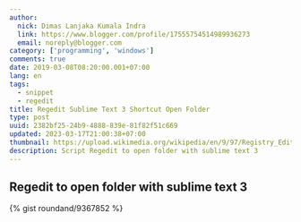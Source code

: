 ```yaml
---
author:
  nick: Dimas Lanjaka Kumala Indra
  link: https://www.blogger.com/profile/17555754514989936273
  email: noreply@blogger.com
category: ['programming', 'windows']
comments: true
date: 2019-03-08T08:20:00.001+07:00
lang: en 
tags:
  - snippet
  - regedit
title: Regedit Sublime Text 3 Shortcut Open Folder
type: post
uuid: 2382bf25-24b9-4888-839e-81f82f51c669
updated: 2023-03-17T21:00:38+07:00
thumbnail: https://upload.wikimedia.org/wikipedia/en/9/97/Registry_Editor_icon.png
description: Script Regedit to open folder with sublime text 3
---
```


<h2>Regedit to open folder with sublime text 3</h2>

<!--<script src="https://gist.github.com/roundand/9367852.js"></script>-->

{% gist roundand/9367852 %}
